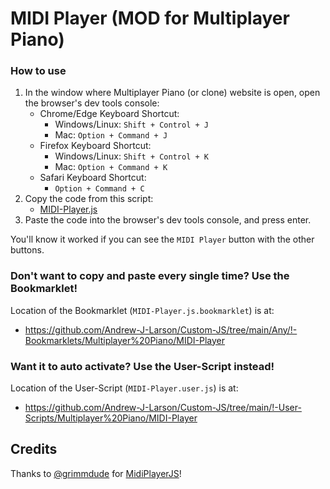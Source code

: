# MIDI Player (MOD for Multiplayer Piano)

### How to use

1. In the window where Multiplayer Piano (or clone) website is open, open the browser's dev tools console:
   - Chrome/Edge Keyboard Shortcut: 
     - Windows/Linux: `Shift + Control + J`
     - Mac: `Option + Command + J`
   - Firefox Keyboard Shortcut: 
     - Windows/Linux: `Shift + Control + K`
     - Mac: `Option + Command + K`
   - Safari Keyboard Shortcut:
     - `Option + Command + C`
2. Copy the code from this script:
   - [MIDI-Player.js](https://raw.githubusercontent.com/Andrew-J-Larson/Custom-JS/main/Any/Multiplayer%20Piano/MIDI-Player/MIDI-Player.js)
3. Paste the code into the browser's dev tools console, and press enter.

You'll know it worked if you can see the `MIDI Player` button with the other buttons.

### Don't want to copy and paste every single time? Use the Bookmarklet!

Location of the Bookmarklet (`MIDI-Player.js.bookmarklet`) is at:
- https://github.com/Andrew-J-Larson/Custom-JS/tree/main/Any/!-Bookmarklets/Multiplayer%20Piano/MIDI-Player

### Want it to auto activate? Use the User-Script instead!

Location of the User-Script (`MIDI-Player.user.js`) is at:
- https://github.com/Andrew-J-Larson/Custom-JS/tree/main/!-User-Scripts/Multiplayer%20Piano/MIDI-Player

## Credits

Thanks to [@grimmdude](https://github.com/grimmdude) for [MidiPlayerJS](https://github.com/grimmdude/MidiPlayerJS)!
